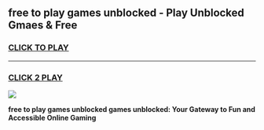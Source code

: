 
## free to play games unblocked - Play Unblocked Gmaes & Free
<h3>
<a href="https://premium.freeplayer.one?title=free_to_play_games_unblocked&ref=19F">CLICK TO PLAY</a></h3>
<hr>

<h3>
<a href="https://premium.freeplayer.one?title=free_to_play_games_unblocked&ref=19F">CLICK 2 PLAY</a>
  
</h3>

<a href="https://premium.freeplayer.one?title=free_to_play_games_unblocked&ref=19F/"><img src="https://clearcache.store/games.png"></a>


**free to play games unblocked games unblocked: Your Gateway to Fun and Accessible Online Gaming**
